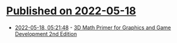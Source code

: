 # [Published on 2022-05-18](index.md)

* [2022-05-18, 05:21:48](https://news.ycombinator.com/item?id=31419494) - [3D Math Primer for Graphics and Game Development 2nd Edition](https://gamemath.com/book/intro.html)
